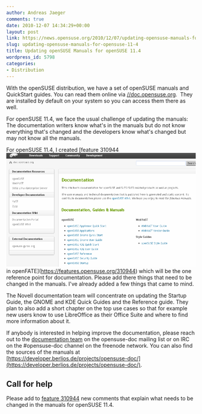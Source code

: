 ```yaml
---
author: Andreas Jaeger
comments: true
date: 2010-12-07 14:34:29+00:00
layout: post
link: https://news.opensuse.org/2010/12/07/updating-opensuse-manuals-for-opensuse-11-4/
slug: updating-opensuse-manuals-for-opensuse-11-4
title: Updating openSUSE Manuals for openSUSE 11.4
wordpress_id: 5798
categories:
- Distribution
---
```


With the openSUSE distribution, we have a set of openSUSE manuals and QuickStart guides. You can read them online via [//doc.opensuse.org](//doc.opensuse.org).  They are installed by default on your system so you can access them there as
well.

For openSUSE 11.4, we face the usual challenge of updating the manuals: The documentation writers know what's in the manuals but do not know everything that's changed and the developers know what's changed but may not know all the manuals.

For openSUSE 11.4, I created [feature 310944 [![Read the documentation at doc.opensuse.org](/wp-content/uploads/2010/12/doc.png)](//news.opensuse.org/2010/12/07/updating-opensuse-manuals-for-opensuse-11-4/doc/)in openFATE](https://features.opensuse.org/310944) which will be the one reference point for documentation. Please add there things that need to be changed in the manuals. I've already added a few things that came to mind.

The Novell documentation team will concentrate on updating the Startup Guide, the GNOME and KDE Quick Guides and the Reference guide. They plan to also add a short chapter on the top use cases so that for example new users know to use LibreOffice as their Office Suite and where to find more information about it.

If anybody is interested in helping improve the documentation, please reach out to the [documentation team](//en.opensuse.org/openSUSE:Documentation_team) on the opensuse-doc mailing list or on IRC on the #opensuse-doc channel on the freenode network. You can also find the sources of the manuals at [https://developer.berlios.de/projects/opensuse-doc/](https://developer.berlios.de/projects/opensuse-doc/).


## Call for help


Please add to [feature 310944](https://features.opensuse.org/310944) new comments that explain what needs to be changed in the manuals for openSUSE 11.4.

